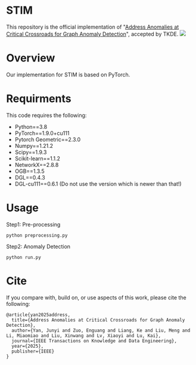 # STIM

This repository is the official implementation of "[Address Anomalies at Critical Crossroads for Graph Anomaly Detection](https://ieeexplore.ieee.org/abstract/document/11183627)", accepted by TKDE.
![](https://github.com/Junyi-Yan/Junyi-Yan.github.io/blob/main/Picture/TKDE2025.png)

# Overview
Our implementation for STIM is based on PyTorch. 


# Requirments
This code requires the following:

- Python==3.8
- PyTorch==1.9.0+cu111
- Pytorch Geometric==2.3.0
- Numpy==1.21.2
- Scipy==1.9.3
- Scikit-learn==1.1.2
- NetworkX==2.8.8
- OGB==1.3.5
- DGL==0.4.3 
- DGL-cu111==0.6.1 (Do not use the version which is newer than that!)

# Usage
Step1: Pre-processing
```
python preprocessing.py
```
Step2: Anomaly Detection
```
python run.py
```
# Cite
If you compare with, build on, or use aspects of this work, please cite the following:

```
@article{yan2025address,  
  title={Address Anomalies at Critical Crossroads for Graph Anomaly Detection},  
  author={Yan, Junyi and Zuo, Enguang and Liang, Ke and Liu, Meng and Li, Miaomiao and Liu, Xinwang and Lv, Xiaoyi and Lu, Kai},  
  journal={IEEE Transactions on Knowledge and Data Engineering},  
  year={2025},  
  publisher={IEEE}  
}
```
